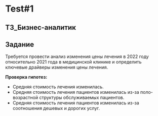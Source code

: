 # Test#1
## ТЗ_Бизнес-аналитик 

## Задание
Требуется провести анализ изменения цены лечения в 2022 году относительно 2021 года в медицинской клинике и определить ключевые драйверы изменения цены лечения.  

**Проверка гипотез:**  

- Средняя стоимость лечения изменилась.  
- Средняя стоимость лечения пациентов изменилась из-за поло-возрастной структуры обслуживаемых пациентов.    
- Средняя стоимость лечения пациентов изменилась из-за соотношения дешевых и дорогих услуг.
